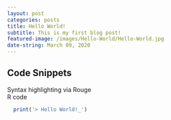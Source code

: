 ```yaml
---
layout: post
categories: posts
title: Hello World!
subtitle: This is my first blog post!
featured-image: /images/Hello-World/Hello-World.jpg
date-string: March 09, 2020
---
```


## Code Snippets

Syntax highlighting via Rouge<br />R code

```r
  print('> Hello World!_')
```
